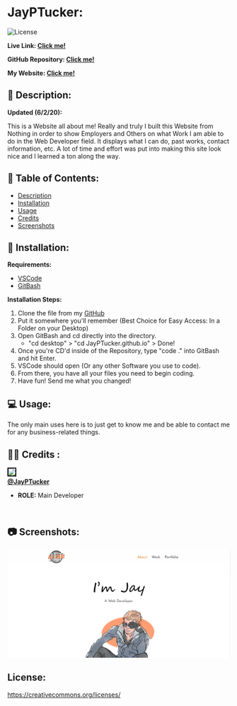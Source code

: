 # JayPTucker: 
![License](https://img.shields.io/badge/License-CCL-brightgreen) 

**Live Link: [Click me!](https://jayptucker.github.io/)** 
 
**GitHub Repository: [Click me!](https://github.com/JayPTucker/JayPTucker.github.io)** 

**My Website: [Click me!](https://jayptucker.github.io/)**
 
## 📄 Description: <a name='description'></a> 
**Updated (6/2/20):**

This is a Website all about me!  Really and truly I built this Website from Nothing in order to show Employers and Others on what Work I am able to do in the Web Developer field.  It displays what I can do, past works, contact information, etc.  A lot of time and effort was put into making this site look nice and I learned a ton along the way.
 
## 📖 Table of Contents: 
- [Description](#description) 
- [Installation](#installation) 
- [Usage](#usage) 
- [Credits](#credits) 
- [Screenshots](#screenshots) 

 
## 🔌 Installation: <a name='installation'></a> 

**Requirements:**
- [VSCode](https://code.visualstudio.com/)
- [GitBash](https://git-scm.com/downloads)

**Installation Steps:**
1.  Clone the file from my [GitHub](https://github.com/JayPTucker/JayPTucker.github.io)
2.  Put it somewhere you'll remember (Best Choice for Easy Access: In a Folder on your Desktop)
3.  Open GitBash and cd directly into the directory.
    - "cd desktop" > "cd JayPTucker.github.io" > Done!
4.  Once you're CD'd inside of the Repository, type "code ." into GitBash and hit Enter.
5.  VSCode should open (Or any other Software you use to code).
6.  From there, you have all your files you need to begin coding.
7.  Have fun!  Send me what you changed!
 
## 💻 Usage: <a name='usage'></a> 
 
The only main uses here is to just get to know me and be able to contact me for any business-related things.
 
## 👨‍💼 Credits <a name='credits'></a>: 
 
<img src="https://avatars3.githubusercontent.com/u/58493507?s=460&u=263ac14280eff2f063c0507859985bb7750aaa00&v=4" width="70" style="border: 2px solid black"></img><br>
<a href="https://github.com/JayPTucker"><b>@JayPTucker</b></a>
<ul>
    <li><b>ROLE:</b> Main Developer</li>
</ul>
<br>
 
## 📷 Screenshots: <a name='screenshots'></a>
![Example1](/assets/img/my-site-img.png)

## License:
https://creativecommons.org/licenses/
